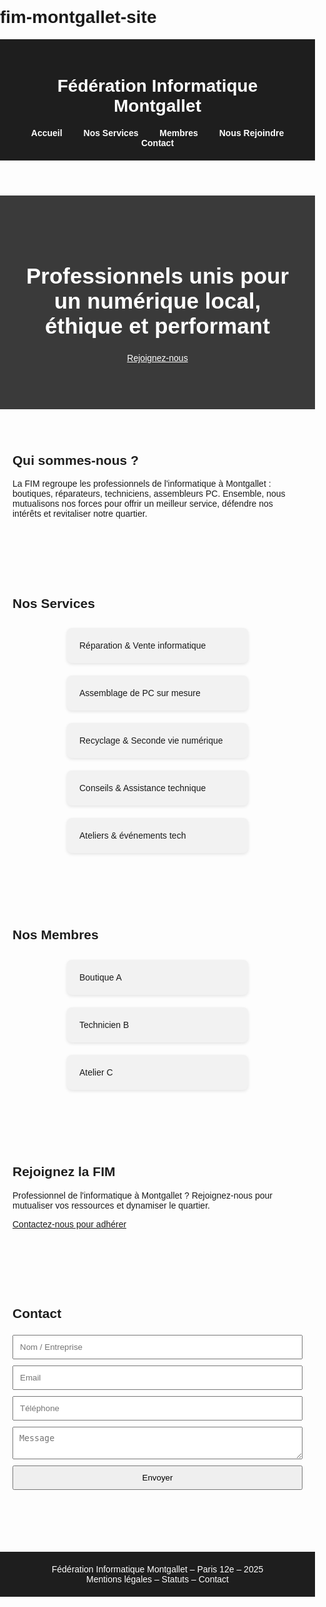 # fim-montgallet-site
<!DOCTYPE html><html lang="fr">
<head>
  <meta charset="UTF-8">
  <meta name="viewport" content="width=device-width, initial-scale=1.0">
  <title>Fédération Informatique Montgallet (FIM)</title>
  <style>
    body { font-family: Arial, sans-serif; margin: 0; padding: 0; }
    header { background-color: #1e1e1e; color: white; padding: 20px; text-align: center; }
    nav a { color: white; margin: 0 15px; text-decoration: none; font-weight: bold; }
    .hero { background-color: #3a3a3a; color: white; padding: 60px 20px; text-align: center; }
    .hero h1 { font-size: 2.5em; }
    .section { padding: 40px 20px; max-width: 1000px; margin: auto; }
    .section h2 { color: #1e1e1e; }
    .services, .membres { display: flex; flex-wrap: wrap; justify-content: space-around; }
    .card { width: 250px; margin: 10px; padding: 20px; background: #f2f2f2; border-radius: 8px; box-shadow: 0 2px 5px rgba(0,0,0,0.1); }
    form input, form textarea { width: 100%; padding: 10px; margin: 5px 0; }
    footer { background: #1e1e1e; color: white; text-align: center; padding: 20px; margin-top: 40px; }
  </style>
</head>
<body>
  <header>
    <h1>Fédération Informatique Montgallet</h1>
    <nav>
      <a href="#presentation">Accueil</a>
      <a href="#services">Nos Services</a>
      <a href="#membres">Membres</a>
      <a href="#adhesion">Nous Rejoindre</a>
      <a href="#contact">Contact</a>
    </nav>
  </header>  <div class="hero">
    <h1>Professionnels unis pour un numérique local, éthique et performant</h1>
    <p><a href="#adhesion" style="color:white; text-decoration:underline;">Rejoignez-nous</a></p>
  </div>  <section class="section" id="presentation">
    <h2>Qui sommes-nous ?</h2>
    <p>La FIM regroupe les professionnels de l'informatique à Montgallet : boutiques, réparateurs, techniciens, assembleurs PC. Ensemble, nous mutualisons nos forces pour offrir un meilleur service, défendre nos intérêts et revitaliser notre quartier.</p>
  </section>  <section class="section" id="services">
    <h2>Nos Services</h2>
    <div class="services">
      <div class="card">Réparation & Vente informatique</div>
      <div class="card">Assemblage de PC sur mesure</div>
      <div class="card">Recyclage & Seconde vie numérique</div>
      <div class="card">Conseils & Assistance technique</div>
      <div class="card">Ateliers & événements tech</div>
    </div>
  </section>  <section class="section" id="membres">
    <h2>Nos Membres</h2>
    <div class="membres">
      <div class="card">Boutique A</div>
      <div class="card">Technicien B</div>
      <div class="card">Atelier C</div>
      <!-- Ajouter d'autres membres -->
    </div>
  </section>  <section class="section" id="adhesion">
    <h2>Rejoignez la FIM</h2>
    <p>Professionnel de l'informatique à Montgallet ? Rejoignez-nous pour mutualiser vos ressources et dynamiser le quartier.</p>
    <p><a href="#contact" style="text-decoration:underline;">Contactez-nous pour adhérer</a></p>
  </section>  <section class="section" id="contact">
    <h2>Contact</h2>
    <form>
      <input type="text" placeholder="Nom / Entreprise">
      <input type="email" placeholder="Email">
      <input type="text" placeholder="Téléphone">
      <textarea placeholder="Message"></textarea>
      <input type="submit" value="Envoyer">
    </form>
  </section>  <footer>
    Fédération Informatique Montgallet – Paris 12e – 2025<br>
    Mentions légales – Statuts – Contact
  </footer>
</body>
</html>

